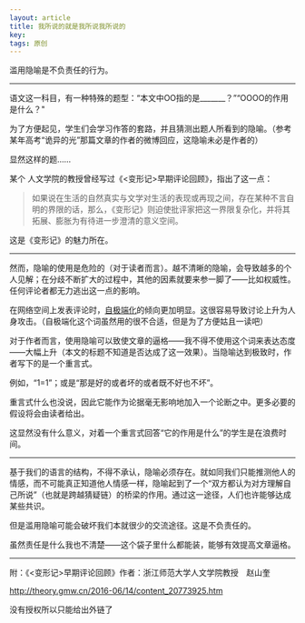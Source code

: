 ```yaml
---
layout: article
title: 我所说的就是我所说我所说的
key: 
tags: 原创
---
```


滥用隐喻是不负责任的行为。

<!--more-->

---

语文这一科目，有一种特殊的题型：“本文中OO指的是_______？”“OOOO的作用是什么？"

为了方便起见，学生们会学习作答的套路，并且猜测出题人所看到的隐喻。（参考某年高考“诡异的光”那篇文章的作者的微博回应，这隐喻未必是作者的）

显然这样的题……

某个 人文学院的教授曾经写过《<变形记>早期评论回顾》，指出了这一点：

> 如果说在生活的自然真实与文学对生活的表现或再现之间，存在某种不言自明的界限的话，那么，《变形记》则迫使批评家把这一界限复杂化，并将其拓展、膨胀为有待进一步澄清的意义空间。

这是《变形记》的魅力所在。

---

然而，隐喻的使用是危险的（对于读者而言）。越不清晰的隐喻，会导致越多的个人见解；在分歧不断扩大的过程中，其他的因素就要来参一脚了——比如权威性。任何评论者都无力逃出这一点的影响。

在网络空间上发表评论时，[自极端化](https://zhuanlan.zhihu.com/p/36214840)的倾向更加明显。这很容易导致讨论上升为人身攻击。（自极端化这个词虽然用的很不合适，但是为了方便姑且一读吧）

对于作者而言，使用隐喻可以致使文章的逼格——我不得不使用这个词来表达态度——大幅上升（本文的标题不知道是否达成了这一效果）。当隐喻达到极致时，作者写下的是一个重言式。

例如，“1=1”；或是“那是好的或者坏的或者既不好也不坏”。

重言式什么也没说，因此它能作为论据毫无影响地加入一个论断之中。更多必要的假设将会由读者给出。

这显然没有什么意义，对着一个重言式回答“它的作用是什么”的学生是在浪费时间。

---

基于我们的语言的结构，不得不承认，隐喻必须存在。就如同我们只能推测他人的情感，而不可能真正知道他人情感一样，隐喻起到了一个“双方都认为对方理解自己所说”（也就是跨越猜疑链）的桥梁的作用。通过这一途径，人们也许能够达成某些共识。

但是滥用隐喻可能会破坏我们本就很少的交流途径。这是不负责任的。

虽然责任是什么我也不清楚——这个袋子里什么都能装，能够有效提高文章逼格。

---

附：《<变形记>早期评论回顾》作者：浙江师范大学人文学院教授　赵山奎 

http://theory.gmw.cn/2016-06/14/content_20773925.htm

没有授权所以只能给出外链了